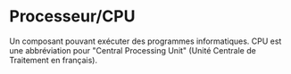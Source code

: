 # Processeur/CPU

Un composant pouvant exécuter des programmes informatiques. CPU est une abbréviation pour "Central Processing Unit" (Unité Centrale de Traitement en français).